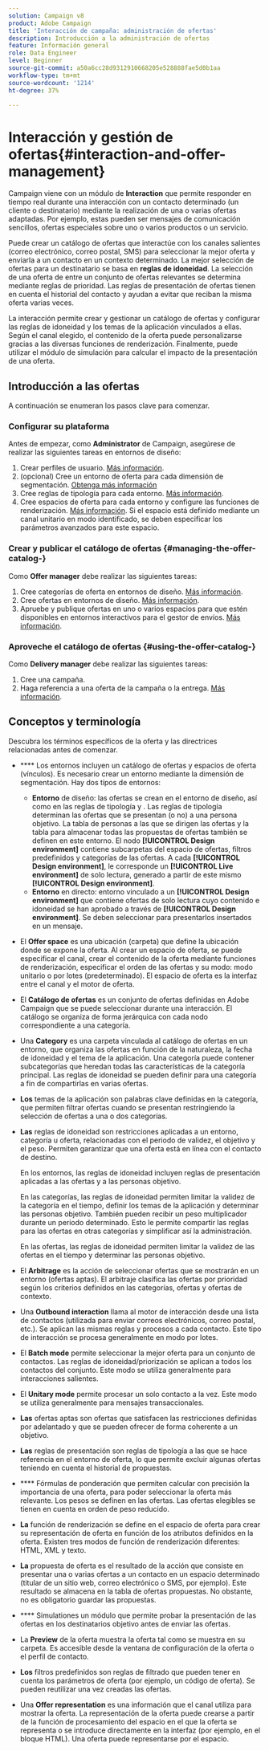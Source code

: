 ```yaml
---
solution: Campaign v8
product: Adobe Campaign
title: 'Interacción de campaña: administración de ofertas'
description: Introducción a la administración de ofertas
feature: Información general
role: Data Engineer
level: Beginner
source-git-commit: a50a6cc28d9312910668205e528888fae5d0b1aa
workflow-type: tm+mt
source-wordcount: '1214'
ht-degree: 37%

---
```


# Interacción y gestión de ofertas{#interaction-and-offer-management}

Campaign viene con un módulo de **Interaction** que permite responder en tiempo real durante una interacción con un contacto determinado (un cliente o destinatario) mediante la realización de una o varias ofertas adaptadas. Por ejemplo, estas pueden ser mensajes de comunicación sencillos, ofertas especiales sobre uno o varios productos o un servicio.

Puede crear un catálogo de ofertas que interactúe con los canales salientes (correo electrónico, correo postal, SMS) para seleccionar la mejor oferta y enviarla a un contacto en un contexto determinado. La mejor selección de ofertas para un destinatario se basa en **reglas de idoneidad**. La selección de una oferta de entre un conjunto de ofertas relevantes se determina mediante reglas de prioridad. Las reglas de presentación de ofertas tienen en cuenta el historial del contacto y ayudan a evitar que reciban la misma oferta varias veces.

La interacción permite crear y gestionar un catálogo de ofertas y configurar las reglas de idoneidad y los temas de la aplicación vinculados a ellas. Según el canal elegido, el contenido de la oferta puede personalizarse gracias a las diversas funciones de renderización. Finalmente, puede utilizar el módulo de simulación para calcular el impacto de la presentación de una oferta.

## Introducción a las ofertas

A continuación se enumeran los pasos clave para comenzar.

### Configurar su plataforma

Antes de empezar, como **Administrator** de Campaign, asegúrese de realizar las siguientes tareas en entornos de diseño:

1. Crear perfiles de usuario. [Más información](interaction-operators.md).
1. (opcional) Cree un entorno de oferta para cada dimensión de segmentación. [Obtenga más información](interaction-env.md)
1. Cree reglas de tipología para cada entorno. [Más información](interaction-offer.md#offer-presentation).
1. Cree espacios de oferta para cada entorno y configure las funciones de renderización. [Más información](interaction-offer-spaces.md).
Si el espacio está definido mediante un canal unitario en modo identificado, se deben especificar los parámetros avanzados para este espacio.

### Crear y publicar el catálogo de ofertas {#managing-the-offer-catalog-}

Como **Offer manager** debe realizar las siguientes tareas:

1. Cree categorías de oferta en entornos de diseño. [Más información](interaction-offer-catalog.md#creating-offer-categories).
1. Cree ofertas en entornos de diseño. [Más información](interaction-offer.md).
1. Apruebe y publique ofertas en uno o varios espacios para que estén disponibles en entornos interactivos para el gestor de envíos. [Más información](interaction-offer.md#approve-offers).

### Aproveche el catálogo de ofertas {#using-the-offer-catalog-}

Como **Delivery manager** debe realizar las siguientes tareas:

1. Cree una campaña.
1. Haga referencia a una oferta de la campaña o la entrega. [Más información](interaction-send-offers.md).


## Conceptos y terminología

Descubra los términos específicos de la oferta y las directrices relacionadas antes de comenzar.

* **** Los entornos incluyen un catálogo de ofertas y espacios de oferta (vínculos). Es necesario crear un entorno mediante la dimensión de segmentación.
Hay dos tipos de entornos:

   * **Entorno** de diseño: las ofertas se crean en el entorno de diseño, así como en las reglas de tipología y . Las reglas de tipología determinan las ofertas que se presentan (o no) a una persona objetivo. La tabla de personas a las que se dirigen las ofertas y la tabla para almacenar todas las propuestas de ofertas también se definen en este entorno. El nodo **[!UICONTROL Design environment]** contiene subcarpetas del espacio de ofertas, filtros predefinidos y categorías de las ofertas. A cada **[!UICONTROL Design environment]**, le corresponde un **[!UICONTROL Live environment]** de solo lectura, generado a partir de este mismo **[!UICONTROL Design environment]**.
   * **Entorno** en directo: entorno vinculado a un  **[!UICONTROL Design environment]** que contiene ofertas de solo lectura cuyo contenido e idoneidad se han aprobado a través de  **[!UICONTROL Design environment]**. Se deben seleccionar para presentarlos insertados en un mensaje.

* El **Offer space** es una ubicación (carpeta) que define la ubicación donde se expone la oferta. Al crear un espacio de oferta, se puede especificar el canal, crear el contenido de la oferta mediante funciones de renderización, especificar el orden de las ofertas y su modo: modo unitario o por lotes (predeterminado). El espacio de oferta es la interfaz entre el canal y el motor de oferta.
* El **Catálogo de ofertas** es un conjunto de ofertas definidas en Adobe Campaign que se puede seleccionar durante una interacción. El catálogo se organiza de forma jerárquica con cada nodo correspondiente a una categoría.
* Una **Category** es una carpeta vinculada al catálogo de ofertas en un entorno, que organiza las ofertas en función de la naturaleza, la fecha de idoneidad y el tema de la aplicación. Una categoría puede contener subcategorías que heredan todas las características de la categoría principal. Las reglas de idoneidad se pueden definir para una categoría a fin de compartirlas en varias ofertas.
* **Los** temas de la aplicación son palabras clave definidas en la categoría, que permiten filtrar ofertas cuando se presentan restringiendo la selección de ofertas a una o dos categorías.
* **Las** reglas de idoneidad son restricciones aplicadas a un entorno, categoría u oferta, relacionadas con el periodo de validez, el objetivo y el peso. Permiten garantizar que una oferta está en línea con el contacto de destino.

   En los entornos, las reglas de idoneidad incluyen reglas de presentación aplicadas a las ofertas y a las personas objetivo.

   En las categorías, las reglas de idoneidad permiten limitar la validez de la categoría en el tiempo, definir los temas de la aplicación y determinar las personas objetivo. También pueden recibir un peso multiplicador durante un periodo determinado. Esto le permite compartir las reglas para las ofertas en otras categorías y simplificar así la administración.

   En las ofertas, las reglas de idoneidad permiten limitar la validez de las ofertas en el tiempo y determinar las personas objetivo.

* El **Arbitrage** es la acción de seleccionar ofertas que se mostrarán en un entorno (ofertas aptas). El arbitraje clasifica las ofertas por prioridad según los criterios definidos en las categorías, ofertas y ofertas de contexto.
* Una **Outbound interaction** llama al motor de interacción desde una lista de contactos (utilizada para enviar correos electrónicos, correo postal, etc.). Se aplican las mismas reglas y procesos a cada contacto. Este tipo de interacción se procesa generalmente en modo por lotes.
* El **Batch mode** permite seleccionar la mejor oferta para un conjunto de contactos. Las reglas de idoneidad/priorización se aplican a todos los contactos del conjunto. Este modo se utiliza generalmente para interacciones salientes.
* El **Unitary mode** permite procesar un solo contacto a la vez. Este modo se utiliza generalmente para mensajes transaccionales.
* **Las** ofertas aptas son ofertas que satisfacen las restricciones definidas por adelantado y que se pueden ofrecer de forma coherente a un objetivo.
* **Las** reglas de presentación son reglas de tipología a las que se hace referencia en el entorno de oferta, lo que permite excluir algunas ofertas teniendo en cuenta el historial de propuestas.
* **** Fórmulas de ponderación que permiten calcular con precisión la importancia de una oferta, para poder seleccionar la oferta más relevante. Los pesos se definen en las ofertas. Las ofertas elegibles se tienen en cuenta en orden de peso reducido.
* **La** función de renderización se define en el espacio de oferta para crear su representación de oferta en función de los atributos definidos en la oferta. Existen tres modos de función de renderización diferentes: HTML, XML y texto.
* **La** propuesta de oferta es el resultado de la acción que consiste en presentar una o varias ofertas a un contacto en un espacio determinado (titular de un sitio web, correo electrónico o SMS, por ejemplo). Este resultado se almacena en la tabla de ofertas propuestas. No obstante, no es obligatorio guardar las propuestas.
* **** Simulationes un módulo que permite probar la presentación de las ofertas en los destinatarios objetivo antes de enviar las ofertas.
* La **Preview** de la oferta muestra la oferta tal como se muestra en su carpeta. Es accesible desde la ventana de configuración de la oferta o el perfil de contacto.
* **Los** filtros predefinidos son reglas de filtrado que pueden tener en cuenta los parámetros de oferta (por ejemplo, un código de oferta). Se pueden reutilizar una vez creadas las ofertas.
* Una **Offer representation** es una información que el canal utiliza para mostrar la oferta. La representación de la oferta puede crearse a partir de la función de procesamiento del espacio en el que la oferta se representa o se introduce directamente en la interfaz (por ejemplo, en el bloque HTML). Una oferta puede representarse por el espacio.

